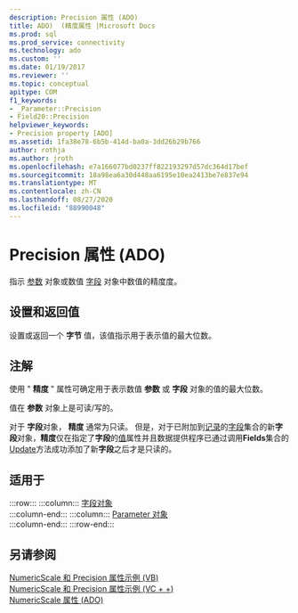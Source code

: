 ```yaml
---
description: Precision 属性 (ADO)
title: ADO)  (精度属性 |Microsoft Docs
ms.prod: sql
ms.prod_service: connectivity
ms.technology: ado
ms.custom: ''
ms.date: 01/19/2017
ms.reviewer: ''
ms.topic: conceptual
apitype: COM
f1_keywords:
- _Parameter::Precision
- Field20::Precision
helpviewer_keywords:
- Precision property [ADO]
ms.assetid: 1fa38e78-6b5b-414d-ba0a-3dd26b29b766
author: rothja
ms.author: jroth
ms.openlocfilehash: e7a166077bd0237ff822193297d57dc364d17bef
ms.sourcegitcommit: 18a98ea6a30d448aa6195e10ea2413be7e837e94
ms.translationtype: MT
ms.contentlocale: zh-CN
ms.lasthandoff: 08/27/2020
ms.locfileid: "88990048"
---
```

# <a name="precision-property-ado"></a>Precision 属性 (ADO)
指示 [参数](./parameter-object.md) 对象或数值 [字段](./field-object.md) 对象中数值的精度度。  
  
## <a name="settings-and-return-values"></a>设置和返回值  
 设置或返回一个 **字节** 值，该值指示用于表示值的最大位数。  
  
## <a name="remarks"></a>注解  
 使用 " **精度** " 属性可确定用于表示数值 **参数** 或 **字段** 对象的值的最大位数。  
  
 值在 **参数** 对象上是可读/写的。  
  
 对于 **字段**对象， **精度** 通常为只读。 但是，对于已附加到[记录](./record-object-ado.md)的[字段](./fields-collection-ado.md)集合的新**字段**对象，**精度**仅在指定了**字段**的[值](./value-property-ado.md)属性并且数据提供程序已通过调用**Fields**集合的[Update](./update-method.md)方法成功添加了新**字段**之后才是只读的。  
  
## <a name="applies-to"></a>适用于  

:::row:::
    :::column:::
        [字段对象](./field-object.md)  
    :::column-end:::
    :::column:::
        [Parameter 对象](./parameter-object.md)  
    :::column-end:::
:::row-end:::

## <a name="see-also"></a>另请参阅  
 [NumericScale 和 Precision 属性示例 (VB) ](./numericscale-and-precision-properties-example-vb.md)   
 [NumericScale 和 Precision 属性示例 (VC + +) ](./numericscale-and-precision-properties-example-vc.md)   
 [NumericScale 属性 (ADO)](./numericscale-property-ado.md)